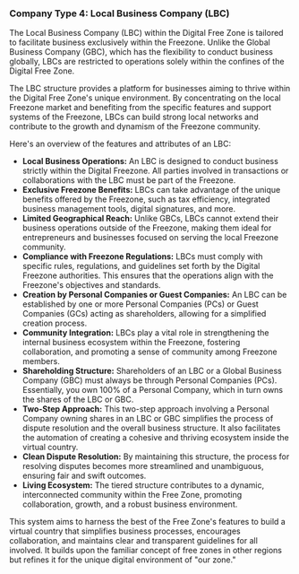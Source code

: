 ### Company Type 4: Local Business Company (LBC)

The Local Business Company (LBC) within the Digital Free Zone is tailored to facilitate business exclusively within the Freezone. Unlike the Global Business Company (GBC), which has the flexibility to conduct business globally, LBCs are restricted to operations solely within the confines of the Digital Free Zone. 

The LBC structure provides a platform for businesses aiming to thrive within the Digital Free Zone's unique environment. By concentrating on the local Freezone market and benefiting from the specific features and support systems of the Freezone, LBCs can build strong local networks and contribute to the growth and dynamism of the Freezone community.


Here's an overview of the features and attributes of an LBC:

- **Local Business Operations:** An LBC is designed to conduct business strictly within the Digital Freezone. All parties involved in transactions or collaborations with the LBC must be part of the Freezone.
- **Exclusive Freezone Benefits:** LBCs can take advantage of the unique benefits offered by the Freezone, such as tax efficiency, integrated business management tools, digital signatures, and more.
- **Limited Geographical Reach:** Unlike GBCs, LBCs cannot extend their business operations outside of the Freezone, making them ideal for entrepreneurs and businesses focused on serving the local Freezone community.
- **Compliance with Freezone Regulations:** LBCs must comply with specific rules, regulations, and guidelines set forth by the Digital Freezone authorities. This ensures that the operations align with the Freezone's objectives and standards.
- **Creation by Personal Companies or Guest Companies:** An LBC can be established by one or more Personal Companies (PCs) or Guest Companies (GCs) acting as shareholders, allowing for a simplified creation process.
- **Community Integration:** LBCs play a vital role in strengthening the internal business ecosystem within the Freezone, fostering collaboration, and promoting a sense of community among Freezone members.
- **Shareholding Structure:** Shareholders of an LBC or a Global Business Company (GBC) must always be through Personal Companies (PCs). Essentially, you own 100% of a Personal Company, which in turn owns the shares of the LBC or GBC.
- **Two-Step Approach:** This two-step approach involving a Personal Company owning shares in an LBC or GBC simplifies the process of dispute resolution and the overall business structure. It also facilitates the automation of creating a cohesive and thriving ecosystem inside the virtual country.
- **Clean Dispute Resolution:** By maintaining this structure, the process for resolving disputes becomes more streamlined and unambiguous, ensuring fair and swift outcomes.
- **Living Ecosystem:** The tiered structure contributes to a dynamic, interconnected community within the Free Zone, promoting collaboration, growth, and a robust business environment.

This system aims to harness the best of the Free Zone's features to build a virtual country that simplifies business processes, encourages collaboration, and maintains clear and transparent guidelines for all involved. It builds upon the familiar concept of free zones in other regions but refines it for the unique digital environment of "our zone."